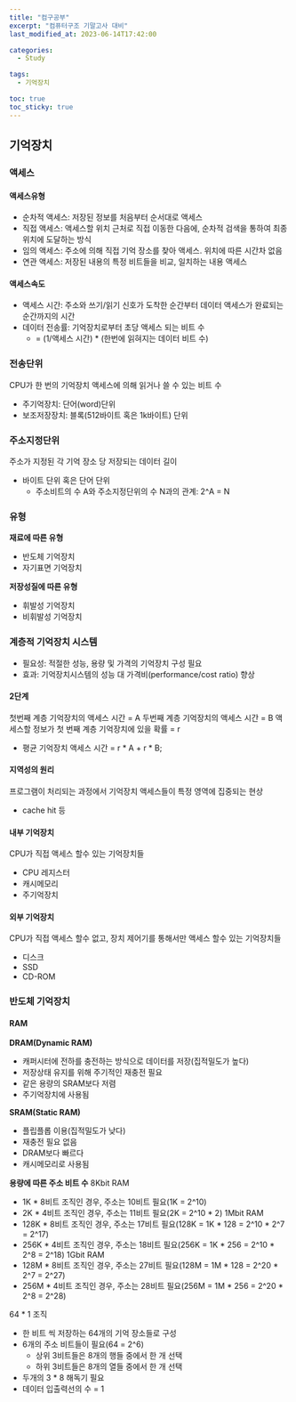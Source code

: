 ```yaml
---
title: "컴구공부"
excerpt: "컴퓨터구조 기말고사 대비"
last_modified_at: 2023-06-14T17:42:00

categories:
  - Study

tags:
  - 기억장치

toc: true
toc_sticky: true
---
```


## 기억장치
### 액세스
#### 액세스유형
- 순차적 액세스: 저장된 정보를 처음부터 순서대로 액세스
- 직접 액세스: 액세스할 위치 근처로 직접 이동한 다음에, 순차적 검색을 통하여 최종 위치에 도달하는 방식
- 임의 액세스: 주소에 의해 직접 기억 장소를 찾아 액세스. 위치에 따른 시간차 없음
- 연관 액세스: 저장된 내용의 특정 비트들을 비교, 일치하는 내용 액세스

#### 액세스속도
- 액세스 시간: 주소와 쓰기/읽기 신호가 도착한 순간부터 데이터 액세스가 완료되는 순간까지의 시간
- 데이터 전송률: 기억장치로부터 초당 액세스 되는 비트 수
  + = (1/액세스 시간) * (한번에 읽혀지는 데이터 비트 수)

### 전송단위
CPU가 한 번의 기억장치 액세스에 의해 읽거나 쓸 수 있는 비트 수   
- 주기억장치: 단어(word)단위
- 보조저장장치: 블록(512바이트 혹은 1k바이트) 단위

### 주소지정단위
주소가 지정된 각 기억 장소 당 저장되는 데이터 길이
- 바이트 단위 혹은 단어 단위
  + 주소비트의 수 A와 주소지정단위의 수 N과의 관계: 2^A = N

### 유형
**재료에 따른 유형**
 - 반도체 기억장치
 - 자기표면 기억장치

**저장성질에 따른 유형**
 - 휘발성 기억장치
 - 비휘발성 기억장치

### 계층적 기억장치 시스템
 - 필요성: 적절한 성능, 용량 및 가격의 기억장치 구성 필요
 - 효과: 기억장치시스템의 성능 대 가격비(performance/cost ratio) 향상

#### 2단계
첫번째 계층 기억장치의 액세스 시간 = A
두번째 계층 기억장치의 액세스 시간 = B
액세스할 정보가 첫 번째 계층 기억장치에 있을 확률 = r
 - 평균 기억장치 액세스 시간 = r * A + r * B;

#### 지역성의 원리
프로그램이 처리되는 과정에서 기억장치 액세스들이 특정 영역에 집중되는 현상   
 - cache hit 등

#### 내부 기억장치
CPU가 직접 액세스 할수 있는 기억장치들
 - CPU 레지스터
 - 캐시메모리
 - 주기억장치

#### 외부 기억장치
CPU가 직접 액세스 할수 없고, 장치 제어기를 통해서만 액세스 할수 있는 기억장치들
 - 디스크
 - SSD
 - CD-ROM

### 반도체 기억장치
#### RAM
**DRAM(Dynamic RAM)**
 - 캐퍼시터에 전하를 충전하는 방식으로 데이터를 저장(집적밀도가 높다)
 - 저장상태 유지를 위해 주기적인 재충전 필요
 - 같은 용량의 SRAM보다 저렴
 - 주기억장치에 사용됨

**SRAM(Static RAM)**
 - 플립플롭 이용(집적밀도가 낮다)
 - 재충전 필요 없음
 - DRAM보다 빠르다
 - 캐시메모리로 사용됨

**용량에 따른 주소 비트 수**
8Kbit RAM
 - 1K * 8비트 조직인 경우, 주소는 10비트 필요(1K = 2^10)
 - 2K * 4비트 조직인 경우, 주소는 11비트 필요(2K = 2^10 * 2)
1Mbit RAM
 - 128K * 8비트 조직인 경우, 주소는 17비트 필요(128K = 1K * 128 = 2^10 * 2^7 = 2^17)
 - 256K * 4비트 조직인 경우, 주소는 18비트 필요(256K = 1K * 256 = 2^10 * 2^8 = 2^18)
1Gbit RAM
 - 128M * 8비트 조직인 경우, 주소는 27비트 필요(128M = 1M * 128 = 2^20 * 2^7 = 2^27)
 - 256M * 4비트 조직인 경우, 주소는 28비트 필요(256M = 1M * 256 = 2^20 * 2^8 = 2^28)

64 * 1 조직
 - 한 비트 씩 저장하는 64개의 기억 장소들로 구성
 - 6개의 주소 비트들이 필요(64 = 2^6)
   + 상위 3비트들은 8개의 행들 중에서 한 개 선택
   + 하위 3비트들은 8개의 열들 중에서 한 개 선택
 - 두개의 3 * 8 해독기 필요
 - 데이터 입출력선의 수 = 1
